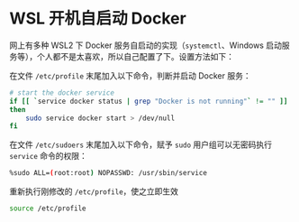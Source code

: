 # WSL 开机自启动 Docker

网上有多种 WSL2 下 Docker 服务自启动的实现（`systemctl`、Windows 启动服务等），个人都不是太喜欢，所以自己配置了下。设置方法如下：

在文件 `/etc/profile` 末尾加入以下命令，判断并启动 Docker 服务：

```bash
# start the docker service
if [[ `service docker status | grep "Docker is not running"` != "" ]]
then
    sudo service docker start > /dev/null
fi
```

在文件 `/etc/sudoers` 末尾加入以下命令，赋予 `sudo` 用户组可以无密码执行 `service` 命令的权限：

```bash
%sudo ALL=(root:root) NOPASSWD: /usr/sbin/service
```

重新执行刚修改的 `/etc/profile`，使之立即生效

```bash
source /etc/profile
```
